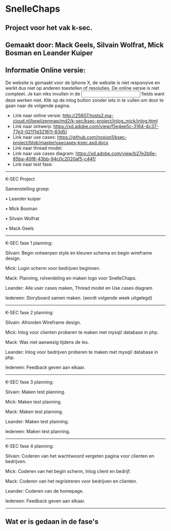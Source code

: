# SnelleChaps

Project voor het vak k-sec.
-
Gemaakt door: Mack Geels, Silvain Wolfrat, Mick Bosman en Leander Kuiper
-

Informatie Online versie:
-
De website is gemaakt voor de Iphone X, de website is niet responsive en werkt dus niet op anderen toestellen of resoluties.
De online versie is niet compleet. Je kan niks invullen in de <input> fields want deze werken niet. Klik op de inlog button zonder iets in te vullen om door te gaan naar de volgende pagina.


- Link naar online versie: http://25607.hosts2.ma-cloud.nl/bewijzenmap/md2/k-sec/ksec-project/inlog_mick/inlog.html
- Link naar ontwerp: https://xd.adobe.com/view/f5e4ee5c-3164-4c37-77e3-02111d321611-83d5/
- Link naar use cases: https://github.com/noxion1/ksec-project/blob/master/usecases-ksec.asd.docx
- Link naar thread model:
- Link naar use cases diagram: https://xd.adobe.com/view/b27e2b6e-85ba-40f8-43bb-94c0c2020af5-c44f/
- Link naar test fase: 


---
K-SEC Project

Samenstelling groep:

•	Leander kuiper

•	Mick Bosman

•	Silvain Wolfrat

•	Mack Geels

---
K-SEC fase 1 planning:

Silvain:
Begin ontwerpen style en kleuren schema en begin wireframe design.

Mick: Login scherm voor bedrijven beginnen.

Mack: Planning, rolverdeling en maken logo voor SnelleChaps.

Leander: Alle user cases maken, Thread model en Use cases diagram. 

Iedereen: Storyboard samen maken. (wordt volgende week uitgelegd)


---
K-SEC fase 2 planning:

Silvain: Afronden Wireframe design.

Mick: Inlog voor clienten proberen te maken met mysql/ database in php.

Mack: Was niet aanwezig tijdens de les.

Leander: Inlog voor bedrijven proberen te maken met mysql/ database in php.

Iedereen: Feedback geven aan elkaar.


---
K-SEC fase 3 planning:

Silvain: Maken test planning.

Mick: Maken test planning.

Mack: Maken test planning.

Leander: Maken test planning.

Iedereen: Maken test planning.


---
K-SEC fase 4 planning:

Silvain: Coderen van het wachtwoord vergeten pagina voor clienten en bedrijven.

Mick: Coderen van het begin scherm, Inlog client en bedrijf.

Mack: Coderen van het regristreren voor bedrijven en clienten.

Leander: Coderen van de homepage.

Iedereen: Feedback geven aan elkaar.

---
## Wat er is gedaan in de fase's


